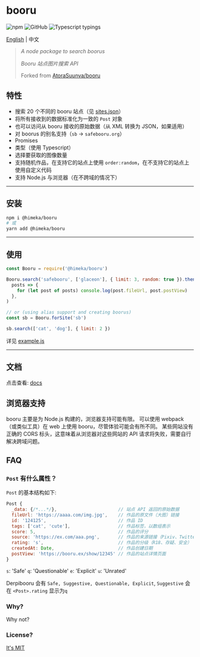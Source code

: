 # booru

![npm](https://img.shields.io/npm/v/@himeka/booru.svg) ![GitHub](https://img.shields.io/github/license/asadahimeka/booru-search.svg) ![Typescript typings](https://img.shields.io/badge/Typings-Typescript-informational.svg)

[English](readme.md) | 中文

> _A node package to search boorus_
>
> _Booru 站点图片搜索 API_
>
> Forked from [AtoraSuunva/booru](https://github.com/AtoraSuunva/booru)

## 特性

- 搜索 20 个不同的 booru 站点（见 [sites.json](./src/sites.json)）
- 将所有接收到的数据标准化为一致的 `Post` 对象
- 也可以访问从 booru 接收的原始数据（从 XML 转换为 JSON，如果适用）
- 对 boorus 的别名支持（`sb` -> `safebooru.org`）
- Promises
- 类型（使用 Typescript）
- 选择要获取的图像数量
- 支持随机作品，在支持它的站点上使用 `order:random`，在不支持它的站点上使用自定义代码
- 支持 Node.js 与浏览器（在不跨域的情况下）

---

## 安装

```sh
npm i @himeka/booru
# 或
yarn add @himeka/booru
```

---

## 使用

```js
const Booru = require('@himeka/booru')

Booru.search('safebooru', ['glaceon'], { limit: 3, random: true }).then(
  posts => {
    for (let post of posts) console.log(post.fileUrl, post.postView)
  },
)

// or (using alias support and creating boorus)
const sb = Booru.forSite('sb')

sb.search(['cat', 'dog'], { limit: 2 })
```

详见 [example.js](./example.js)

---

## 文档

点击查看: [docs](https://asadahimeka.github.io/booru-search)

## 浏览器支持

booru 主要是为 Node.js 构建的，浏览器支持可能有限。
可以使用 webpack（或类似工具）在 web 上使用 booru，尽管体验可能会有所不同。
某些网站没有正确的 CORS 标头，这意味着从浏览器对这些网站的 API 请求将失败，需要自行解决跨域问题。

## FAQ

### `Post` 有什么属性？

`Post` 的基本结构如下:

```js
Post {
  _data: {/*...*/},                       // 站点 API 返回的原始数据
  fileUrl: 'https://aaaa.com/img.jpg',    // 作品的原文件（大图）链接
  id: '124125',                           // 作品 ID
  tags: ['cat', 'cute'],                  // 作品标签，以数组表示
  score: 5,                               // 作品的评分
  source: 'https://ex.com/aaa.png',       // 作品的来源链接（Pixiv、Twitter 等，如果有的话）
  rating: 's',                            // 作品的分级（R18、存疑、安全）
  createdAt: Date,                        // 作品创建日期
  postView: 'https://booru.ex/show/12345' // 作品的站点详情页面
}
```

`s`: 'Safe'
`q`: 'Questionable'
`e`: 'Explicit'
`u`: 'Unrated'

Derpibooru 会有 `Safe, Suggestive, Questionable, Explicit`,  `Suggestive` 会在 `<Post>.rating` 显示为`q`

### Why?

Why not?

### License?

[It's MIT](https://choosealicense.com/licenses/mit/)
